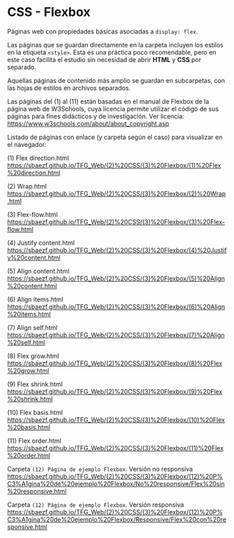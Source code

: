 ﻿# CSS - Flexbox
Páginas web con propiedades básicas asociadas a `display: flex`.

Las páginas que se guardan directamente en la carpeta incluyen los estilos en la etiqueta `<style>`. Esta es una práctica poco recomendable, pero en este caso facilita el estudio sin necesidad de abrir **HTML** y **CSS** por separado.

Aquellas páginas de contenido más amplio se guardan en subcarpetas, con las hojas de estilos en archivos separados.

Las páginas del (1) al (11) están basadas en el manual de Flexbox de la página web de W3Schools, cuya licencia permite utilizar el código de sus páginas para fines didácticos y de investigación. Ver licencia: https://www.w3schools.com/about/about_copyright.asp

Listado de páginas con enlace (y carpeta según el caso) para visualizar en el navegador:

(1) Flex direction.html
https://sbaezf.github.io/TFG_Web/(2)%20CSS/(3)%20Flexbox/(1)%20Flex%20direction.html

(2) Wrap.html		
https://sbaezf.github.io/TFG_Web/(2)%20CSS/(3)%20Flexbox/(2)%20Wrap.html

(3) Flex-flow.html	
https://sbaezf.github.io/TFG_Web/(2)%20CSS/(3)%20Flexbox/(3)%20Flex-flow.html

(4) Justify content.html
https://sbaezf.github.io/TFG_Web/(2)%20CSS/(3)%20Flexbox/(4)%20Justify%20content.html

(5) Align content.html
https://sbaezf.github.io/TFG_Web/(2)%20CSS/(3)%20Flexbox/(5)%20Align%20content.html

(6) Align items.html
https://sbaezf.github.io/TFG_Web/(2)%20CSS/(3)%20Flexbox/(6)%20Align%20items.html

(7) Align self.html	
https://sbaezf.github.io/TFG_Web/(2)%20CSS/(3)%20Flexbox/(7)%20Align%20self.html

(8) Flex grow.html	
https://sbaezf.github.io/TFG_Web/(2)%20CSS/(3)%20Flexbox/(8)%20Flex%20grow.html

(9) Flex shrink.html
https://sbaezf.github.io/TFG_Web/(2)%20CSS/(3)%20Flexbox/(9)%20Flex%20shrink.html

(10) Flex basis.html
https://sbaezf.github.io/TFG_Web/(2)%20CSS/(3)%20Flexbox/(10)%20Flex%20basis.html

(11) Flex order.html
https://sbaezf.github.io/TFG_Web/(2)%20CSS/(3)%20Flexbox/(11)%20Flex%20order.html

Carpeta `(12) Página de ejemplo Flexbox`. Versión no responsiva
https://sbaezf.github.io/TFG_Web/(2)%20CSS/(3)%20Flexbox/(12)%20P%C3%A1gina%20de%20ejemplo%20Flexbox/No%20responsive/Flex%20sin%20responsive.html

Carpeta `(12) Página de ejemplo Flexbox`. Versión responsiva
https://sbaezf.github.io/TFG_Web/(2)%20CSS/(3)%20Flexbox/(12)%20P%C3%A1gina%20de%20ejemplo%20Flexbox/Responsive/Flex%20con%20responsive.html